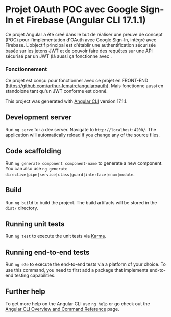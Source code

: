 # Projet OAuth POC avec Google Sign-In et Firebase (Angular CLI 17.1.1)

Ce projet Angular a été créé dans le but de réaliser une preuve de concept (POC) pour l'implémentation d'OAuth avec Google Sign-In, intégré avec Firebase.
L'objectif principal est d'établir une authentification sécurisée basée sur les jetons JWT et de pouvoir faire des requêtes sur une API sécurisé par un JWT (là aussi ça fonctionne avec .

### Fonctionnement

Ce projet est conçu pour fonctionner avec ce projet en FRONT-END (https://github.com/arthur-lemaire/angularoauth). Mais fonctionne aussi en standolone tant qu'un JWT conforme est donné.

This project was generated with [Angular CLI](https://github.com/angular/angular-cli) version 17.1.1.

## Development server

Run `ng serve` for a dev server. Navigate to `http://localhost:4200/`. The application will automatically reload if you change any of the source files.

## Code scaffolding

Run `ng generate component component-name` to generate a new component. You can also use `ng generate directive|pipe|service|class|guard|interface|enum|module`.

## Build

Run `ng build` to build the project. The build artifacts will be stored in the `dist/` directory.

## Running unit tests

Run `ng test` to execute the unit tests via [Karma](https://karma-runner.github.io).

## Running end-to-end tests

Run `ng e2e` to execute the end-to-end tests via a platform of your choice. To use this command, you need to first add a package that implements end-to-end testing capabilities.

## Further help

To get more help on the Angular CLI use `ng help` or go check out the [Angular CLI Overview and Command Reference](https://angular.io/cli) page.
